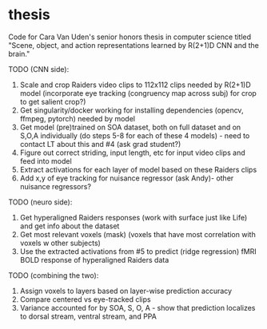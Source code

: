 # thesis

Code for Cara Van Uden's senior honors thesis in computer science titled "Scene, object, and action representations learned by R(2+1)D CNN and the brain."

TODO (CNN side):
1. Scale and crop Raiders video clips to 112x112 clips needed by R(2+1)D model (incorporate eye tracking (congruency map across subj) for crop to get salient crop?)
2. Get singularity/docker working for installing dependencies (opencv, ffmpeg, pytorch) needed by model
3. Get model (pre)trained on SOA dataset, both on full dataset and on S,O,A individually (do steps 5-8 for each of these 4 models) - need to contact LT about this and #4 (ask grad student?)
4. Figure out correct striding, input length, etc for input video clips and feed into model
5. Extract activations for each layer of model based on these Raiders clips
6. Add x,y of eye tracking for nuisance regressor (ask Andy)- other nuisance regressors?

TODO (neuro side):
1. Get hyperaligned Raiders responses (work with surface just like Life) and get info about the dataset
2. Get most relevant voxels (mask) (voxels that have most correlation with voxels w other subjects)
3. Use the extracted activations from #5 to predict (ridge regression) fMRI BOLD response of hyperaligned Raiders data

TODO (combining the two):
1. Assign voxels to layers based on layer-wise prediction accuracy
2. Compare centered vs eye-tracked clips
3. Variance accounted for by SOA, S, O, A - show that prediction localizes to dorsal stream, ventral stream, and PPA
